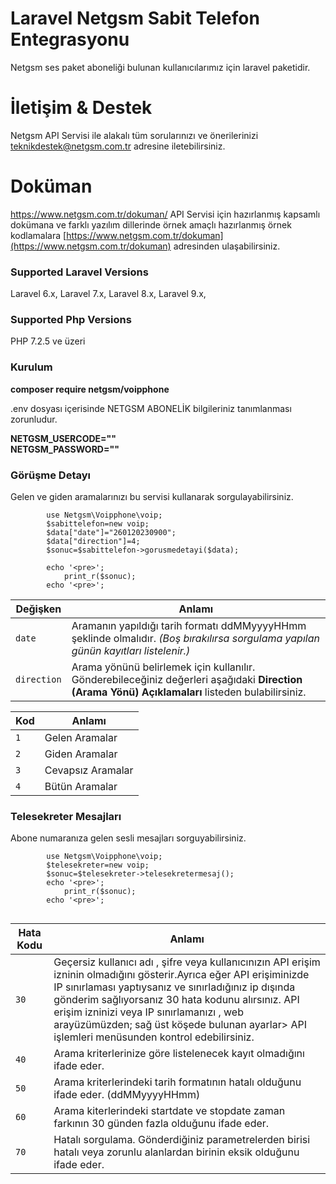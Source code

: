 




# Laravel Netgsm Sabit Telefon Entegrasyonu

Netgsm ses paket aboneliği bulunan kullanıcılarımız için laravel paketidir.  

# İletişim & Destek

 Netgsm API Servisi ile alakalı tüm sorularınızı ve önerilerinizi teknikdestek@netgsm.com.tr adresine iletebilirsiniz.


# Doküman 
https://www.netgsm.com.tr/dokuman/
 API Servisi için hazırlanmış kapsamlı dokümana ve farklı yazılım dillerinde örnek amaçlı hazırlanmış örnek kodlamalara 
 [https://www.netgsm.com.tr/dokuman](https://www.netgsm.com.tr/dokuman) adresinden ulaşabilirsiniz.


### Supported Laravel Versions

Laravel 6.x, Laravel 7.x, Laravel 8.x, Laravel 9.x, 

### Supported Php Versions

PHP 7.2.5 ve üzeri

### Kurulum

<b>composer require netgsm/voipphone</b>

.env  dosyası içerisinde NETGSM ABONELİK bilgileriniz tanımlanması zorunludur.  

<b>NETGSM_USERCODE=""</b>  
<b>NETGSM_PASSWORD=""</b>  

### Görüşme Detayı

Gelen ve giden aramalarınızı bu servisi kullanarak sorgulayabilirsiniz.

```    
        use Netgsm\Voipphone\voip;
        $sabittelefon=new voip;
        $data["date"]="260120230900";
        $data["direction"]=4;
        $sonuc=$sabittelefon->gorusmedetayi($data);
        
        echo '<pre>';
            print_r($sonuc);
        echo '<pre>';
```

<table>
<thead>
<tr>
<th>Değişken</th>
<th>Anlamı</th>
</tr>
</thead>
<tbody>

<tr>
<td><code>date</code></td>
<td>Aramanın yapıldığı tarih formatı ddMMyyyyHHmm şeklinde olmalıdır.  <em>(Boş bırakılırsa sorgulama yapılan günün kayıtları listelenir.)</em></td>
</tr>
<tr>
<td><code>direction</code></td>
<td>Arama yönünü belirlemek için kullanılır. Gönderebileceğiniz değerleri aşağıdaki <strong>Direction (Arama Yönü) Açıklamaları</strong> listeden bulabilirsiniz.</td>
</tr>
</tbody>
</table>

<table>
<thead>
<tr>
<th>Kod</th>
<th>Anlamı</th>
</tr>
</thead>
<tbody>
<tr>
<td><code>1</code></td>
<td>Gelen Aramalar</td>
</tr>
<tr>
<td><code>2</code></td>
<td>Giden Aramalar</td>
</tr>
<tr>
<td><code>3</code></td>
<td>Cevapsız Aramalar</td>
</tr>
<tr>
<td><code>4</code></td>
<td>Bütün Aramalar</td>
</tr>
</tbody>
</table>

### Telesekreter Mesajları

Abone numaranıza gelen sesli mesajları sorguyabilirsiniz.

```     
        use Netgsm\Voipphone\voip;
        $telesekreter=new voip;
        $sonuc=$telesekreter->telesekretermesaj();
        echo '<pre>';
            print_r($sonuc);
        echo '<pre>';
        
```





<table>
<thead>
<tr>
<th>Hata Kodu</th>
<th>Anlamı</th>
</tr>
</thead>
<tbody>
<tr>
<td><code>30</code></td>
<td>Geçersiz kullanıcı adı , şifre veya kullanıcınızın API erişim izninin olmadığını gösterir.Ayrıca eğer API erişiminizde IP sınırlaması yaptıysanız ve sınırladığınız ip dışında gönderim sağlıyorsanız 30 hata kodunu alırsınız. API erişim izninizi veya IP sınırlamanızı , web arayüzümüzden; sağ üst köşede bulunan ayarlar&gt; API işlemleri menüsunden kontrol edebilirsiniz.</td>
</tr>
<tr>
<td><code>40</code></td>
<td>Arama kriterlerinize göre listelenecek kayıt olmadığını ifade eder.</td>
</tr>
<tr>
<td><code>50</code></td>
<td>Arama kriterlerindeki tarih formatının hatalı olduğunu ifade eder. (ddMMyyyyHHmm)</td>
</tr>
<tr>
<td><code>60</code></td>
<td>Arama kiterlerindeki startdate ve stopdate zaman farkının 30 günden fazla olduğunu ifade eder.</td>
</tr>
<tr>
<td><code>70</code></td>
<td>Hatalı sorgulama. Gönderdiğiniz parametrelerden birisi hatalı veya zorunlu alanlardan birinin eksik olduğunu ifade eder.</td>
</tr>
</tbody>
</table>
